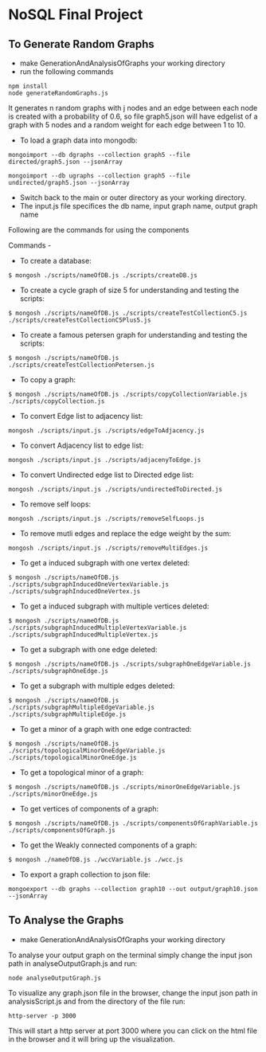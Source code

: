 # NoSQL Final Project


## To Generate Random Graphs
- make GenerationAndAnalysisOfGraphs your working directory
- run the following commands
```
npm install
node generateRandomGraphs.js
```
It generates n random graphs with j nodes and an edge between each node is created with a probability of 0.6, so file graph5.json will have edgelist of a graph with 5 nodes and a random weight for each edge between 1 to 10.

- To load a graph data into mongodb:
```
mongoimport --db dgraphs --collection graph5 --file directed/graph5.json --jsonArray

mongoimport --db ugraphs --collection graph5 --file undirected/graph5.json --jsonArray
```

- Switch back to the main or outer directory as your working directory.
- The input.js file specifices the db name, input graph name, output graph name

Following are the commands for using the components

Commands - 

- To create a database:
```
$ mongosh ./scripts/nameOfDB.js ./scripts/createDB.js
```
- To create a cycle graph of size 5 for understanding and testing the scripts:
```
$ mongosh ./scripts/nameOfDB.js ./scripts/createTestCollectionC5.js ./scripts/createTestCollectionC5Plus5.js
```
- To create a famous petersen graph for understanding and testing the scripts:
```
$ mongosh ./scripts/nameOfDB.js ./scripts/createTestCollectionPetersen.js
```
- To copy a graph:
```
$ mongosh ./scripts/nameOfDB.js ./scripts/copyCollectionVariable.js ./scripts/copyCollection.js
```
- To convert Edge list to adjacency list:
```
mongosh ./scripts/input.js ./scripts/edgeToAdjacency.js
```
- To convert Adjacency list to edge list:
```
mongosh ./scripts/input.js ./scripts/adjacenyToEdge.js
```
- To convert Undirected edge list to Directed edge list:
```
mongosh ./scripts/input.js ./scripts/undirectedToDirected.js
```
- To remove self loops:
```
mongosh ./scripts/input.js ./scripts/removeSelfLoops.js
```
- To remove mutli edges and replace the edge weight by the sum:
```
mongosh ./scripts/input.js ./scripts/removeMultiEdges.js
```
- To get a induced subgraph with one vertex deleted:
```
$ mongosh ./scripts/nameOfDB.js ./scripts/subgraphInducedOneVertexVariable.js ./scripts/subgraphInducedOneVertex.js
```
- To get a induced subgraph with multiple vertices deleted:
```
$ mongosh ./scripts/nameOfDB.js ./scripts/subgraphInducedMultipleVertexVariable.js ./scripts/subgraphInducedMultipleVertex.js
```
- To get a subgraph with one edge deleted:
```
$ mongosh ./scripts/nameOfDB.js ./scripts/subgraphOneEdgeVariable.js ./scripts/subgraphOneEdge.js
```
- To get a subgraph with multiple edges deleted:
```
$ mongosh ./scripts/nameOfDB.js ./scripts/subgraphMultipleEdgeVariable.js ./scripts/subgraphMultipleEdge.js
```
- To get a minor of a graph with one edge contracted:
```
$ mongosh ./scripts/nameOfDB.js ./scripts/topologicalMinorOneEdgeVariable.js ./scripts/topologicalMinorOneEdge.js
```
- To get a topological minor of a graph:
```
$ mongosh ./scripts/nameOfDB.js ./scripts/minorOneEdgeVariable.js ./scripts/minorOneEdge.js
```
- To get vertices of components of a graph:
```
$ mongosh ./scripts/nameOfDB.js ./scripts/componentsOfGraphVariable.js ./scripts/componentsOfGraph.js
```
- To get the Weakly connected components of a graph:
```
$ mongosh ./nameOfDB.js ./wccVariable.js ./wcc.js
```
- To export a graph collection to json file:

```
mongoexport --db graphs --collection graph10 --out output/graph10.json --jsonArray
```

## To Analyse the Graphs
- make GenerationAndAnalysisOfGraphs your working directory

To analyse your output graph on the terminal simply change the input json path in analyseOutputGraph.js and run:
```
node analyseOutputGraph.js
```

To visualize any graph.json file in the browser, change  the input json path in analysisScript.js and from the directory of the file run:
```
http-server -p 3000
```
This will start a http server at port 3000 where you can click on the html file in the browser and it will bring up the visualization.

